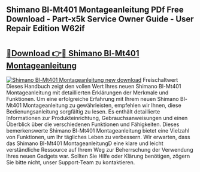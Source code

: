 ## Shimano Bl-Mt401 Montageanleitung PDf Free Download - Part-x5k Service Owner Guide - User Repair Edition W62if

# <h2><a href="http://df6n64.blite.top/?on=Shimano+Bl-Mt401+Montageanleitung">🔗Download 👉🔴 Shimano Bl-Mt401 Montageanleitung</a></h2>

[![Shimano Bl-Mt401 Montageanleitung new download](https://i.imgur.com/lujVjoI.png)](http://df6n64.blite.top/?on=Shimano+Bl-Mt401+Montageanleitung)
Freischaltwert Dieses Handbuch zeigt den vollen Wert Ihres neuen Shimano Bl-Mt401 Montageanleitung mit detaillierten Erklärungen der Merkmale und Funktionen. Um eine erfolgreiche Erfahrung mit Ihrem neuen Shimano Bl-Mt401 Montageanleitung zu gewährleisten, empfehlen wir Ihnen, diese Bedienungsanleitung sorgfältig zu lesen. Es enthält detaillierte Informationen zur Produkteinrichtung, Gebrauchsanweisungen und einen Überblick über die verschiedenen Funktionen und Fähigkeiten. Dieses bemerkenswerte Shimano Bl-Mt401 Montageanleitung bietet eine Vielzahl von Funktionen, um Ihr tägliches Leben zu verbessern. Wir erwarten, dass das Shimano Bl-Mt401 MontageanleitungD eine klare und leicht verständliche Ressource auf Ihrem Weg zur Beherrschung der Verwendung Ihres neuen Gadgets war. Sollten Sie Hilfe oder Klärung benötigen, zögern Sie bitte nicht, unser Support-Team zu kontaktieren.
